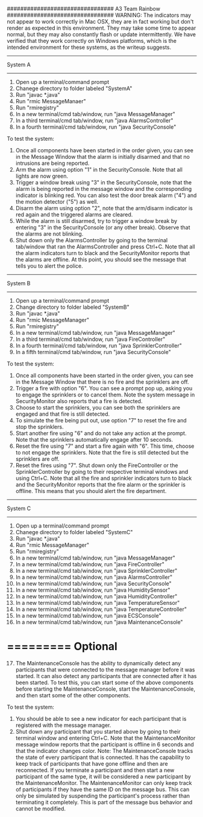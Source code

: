 ################################ 
A3
Team Rainbow
################################ 
WARNING: The indicators may not appear to work correctly in Mac OSX, they are in fact working
but don't render as expected in this environment. They may take some time to appear normal, but
they may also constantly flash or update intermittently. We have verified that
they work correctly on Windows platforms, which is the intended environment for these systems, as
the writeup suggests.


*************
System A
*************
1) Open up a terminal/command prompt
2) Chanege directory to folder labeled "SystemA"
3) Run "javac *.java" 
4) Run "rmic MessageManaer"
5) Run "rmiregistry"
6) In a new terminal/cmd tab/window, run "java MessageManager"
7) In a third terminal/cmd tab/window, run "java AlarmsController"
8) In a fourth terminal/cmd tab/window, run "java SecurityConsole"

To test the system:
1) Once all components have been started in the order given, you can see in the Message Window
   that the alarm is initially disarmed and that no intrusions are being reported.
2) Arm the alarm using option "1" in the SecurityConsole. 
   Note that all lights are now green.
3) Trigger a window break using "3" in the SecurityConsole, note that the
   alarm is being reported in the message window and the corresponding
   indicator is blinking red.
   You can also test the door break alarm ("4") and the motion detector ("5") as well.
4) Disarm the alarm using option "2", note that the arm/disarm indicator
   is red again and the triggered alarms are cleared.
5) While the alarm is still disarmed, try to trigger a window break by entering 
   "3" in the SecurityConsole (or any other break). Observe that the alarms are
   not blinking. 
6) Shut down only the AlarmsController by going to the terminal tab/window
   that ran the AlarmsController and press Ctrl+C. Note that all the alarm
   indicators turn to black and the SecurityMonitor reports that the alarms
   are offline. At this point, you should see the message that tells you to
   alert the police. 


*************
System B
*************
1) Open up a terminal/command prompt
2) Change directory to folder labeled "SystemB"
3) Run "javac *.java" 
4) Run "rmic MessageManager"
5) Run "rmiregistry"
6) In a new terminal/cmd tab/window, run "java MessageManager"
7) In a third terminal/cmd tab/window, run "java FireController"
8) In a fourth terminal/cmd tab/window, run "java SprinklerController"
9) In a fifth terminal/cmd tab/window, run "java SecurityConsole"

To test the system:
1) Once all components have been started in the order given, you can see in 
   the Message Window that there is no fire and the sprinklers are off.
2) Trigger a fire with option "6". You can see a prompt pop up, asking you
   to engage the sprinklers or to cancel them.
   Note the system message in SecurityMonitor also reports that a fire is detected.
3) Choose to start the sprinklers, you can see both the sprinklers are engaged
   and that fire is still detected. 
4) To simulate the fire being put out, use option "7" to reset the fire and stop the sprinklers.
5) Start another fire using "6" and do not take any action at the prompt. Note that the
   sprinklers automatically engage after 10 seconds.
6) Reset the fire using "7" and start a fire again with "6". 
   This time, choose to not engage the sprinklers. Note that the fire is still
   detected but the sprinklers are off.
7) Reset the fires using "7". Shut down only the FireController or 
   the SprinklerController by going to their respective terminal windows and using
   Ctrl+C. Note that all the fire and sprinkler indicators turn to black and the 
   SecurityMonitor reports that the fire alarm or the sprinkler is offline. This
   means that you should alert the fire department.


*************
System C
*************
1) Open up a terminal/command prompt
2) Chanege directory to folder labeled "SystemC"
3) Run "javac *.java" 
4) Run "rmic MessageManager"
5) Run "rmiregistry"
6) In a new terminal/cmd tab/window, run "java MessageManager"
7) In a new terminal/cmd tab/window, run "java FireController"
8) In a new terminal/cmd tab/window, run "java SprinklerController"
9) In a new terminal/cmd tab/window, run "java AlarmsController"
10) In a new terminal/cmd tab/window, run "java SecurityConsole"
11) In a new terminal/cmd tab/window, run "java HumiditySensor"
12) In a new terminal/cmd tab/window, run "java HumidityController"
13) In a new terminal/cmd tab/window, run "java TemperatureSensor"
14) In a new terminal/cmd tab/window, run "java TemperatureController"
15) In a new terminal/cmd tab/window, run "java ECSConsole"
16) In a new terminal/cmd tab/window, run "java MaintenanceConsole"

=========
Optional
=========
17) The MaintenanceConsole has the ability to dynamically detect any participants
	that were connected to the message manager before it was started. It can also 
	detect any participants that are connected after it has been started. To test this,
	you can start some of the above components before starting the MaintenanceConsole,
	start the MaintenanceConsole, and then start some of the other components.


To test the system:
1) You should be able to see a new indicator for each participant that is registered
   with the message manager.
2) Shut down any participant that you started above by going to their terminal window
   and entering Ctrl+C. Note that the MaintenanceMonitor message window reports
   that the participant is offline in 6 seconds and that the indicator changes color.
Note: The MaintenanceConsole tracks the state of every participant that is connected. It has the capability to keep track of participants that have gone offline and then are reconnected. If you
terminate a participant and then start a new participant of the same type, it will be 
considered a new participant by the MaintenanceMonitor. The MaintenanceMonitor can only keep track of participants if they have the same ID on the message bus. This can only be simulated by
suspending the participant's process rather than terminating it completely. This is part
of the message bus behavior and cannot be modified. 